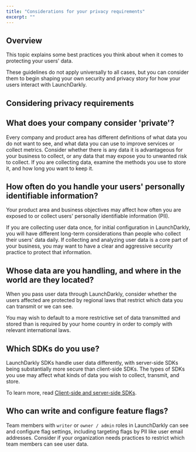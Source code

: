 ```yaml
---
title: "Considerations for your privacy requirements"
excerpt: ""
---
```

## Overview
This topic explains some best practices you think about when it comes to protecting your users' data. 

These guidelines do not apply universally to all cases, but you can consider them to begin shaping your own security and privacy story for how your users interact with LaunchDarkly.
## Considering privacy requirements
## What does your company consider 'private'?
Every company and product area has different definitions of what data you do not want to see, and what data you can use to improve services or collect metrics. Consider whether there is any data it is advantageous for your business to collect, or any data that may expose you to unwanted risk to collect. If you are collecting data, examine the methods you use to store it, and how long you want to keep it. 

## How often do you handle your users' personally identifiable information?
Your product area and business objectives may affect how often you are exposed to or collect users' personally identifiable information (PII). 

If you are collecting user data once, for initial configuration in LaunchDarkly, you will have different long-term considerations than people who collect their users' data daily. If collecting and analyzing user data is a core part of your business, you may want to have a clear and aggressive security practice to protect that information.

## Whose data are you handling, and where in the world are they located?
When you pass user data through LaunchDarkly, consider whether the users affected are protected by regional laws that restrict which data you can transmit or we can see. 

You may wish to default to a more restrictive set of data transmitted and stored than is required by your home country in order to comply with relevant international laws. 

## Which SDKs do you use?
LaunchDarkly SDKs handle user data differently, with server-side SDKs being substantially more secure than client-side SDKs. The types of SDKs you use may affect what kinds of data you wish to collect, transmit, and store.

To learn more, read [Client-side and server-side SDKs](./client-side-and-server-side).

## Who can write and configure feature flags?
Team members with `writer` or `owner / admin` roles in LaunchDarkly can see and configure flag settings, including targeting flags by PII like user email addresses. Consider if your organization needs practices to restrict which team members can see user data.